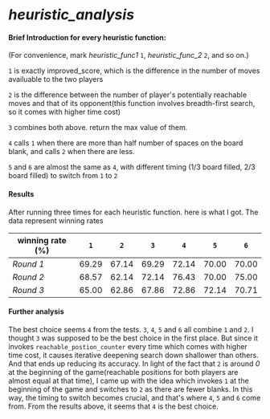 # *heuristic_analysis*

#### Brief Introduction for every heuristic function:

(For convenience, mark *heuristic_func1* `1`, *heuristic_func_2* `2`, and so on.)

`1` is exactly improved_score, which is the difference in the number of moves availuable to the two players

`2` is the difference between the number of player's potentially reachable moves and that of its opponent(this function involves breadth-first search, so it comes with higher time cost)

`3` combines both above. return the max value of them.

`4` calls `1` when there are more than half number of spaces on the board blank, and calls `2` when there are less.

`5` and `6` are almost the same as `4`, with different timing (1/3 board filled, 2/3 board filled) to switch from `1` to `2`

#### Results

After running three times for each heuristic function. here is what I got. The data represent winning rates

| winning rate (%) | `1`   | `2`   | `3`   | `4`   | `5`   | `6`   |
| ---------------- | ----- | ----- | ----- | ----- | ----- | ----- |
| *Round 1*        | 69.29 | 67.14 | 69.29 | 72.14 | 70.00 | 70.00 |
| *Round 2*        | 68.57 | 62.14 | 72.14 | 76.43 | 70.00 | 75.00 |
| *Round 3*        | 65.00 | 62.86 | 67.86 | 72.86 | 72.14 | 70.71 |

#### Further analysis

The best choice seems `4` from the tests. `3`, `4`, `5` and `6` all combine `1` and `2`. I thought `3` was supposed to be the best choice in the first place. But since it invokes `reachable_postion_counter` every time which comes with higher time cost, it causes iterative deepening search down shallower than others. And that ends up reducing its accuracy. In light of the fact that `2` is around *0* at the beginning of the game(reachable positions for both players are almost equal at that time), I came up with the idea which invokes `1` at the beginning of the game and switches to `2` as there are fewer blanks. In this way, the timing to switch becomes crucial, and that's where `4`, `5` and `6` come from. From the results above, it seems that `4` is the best choice.